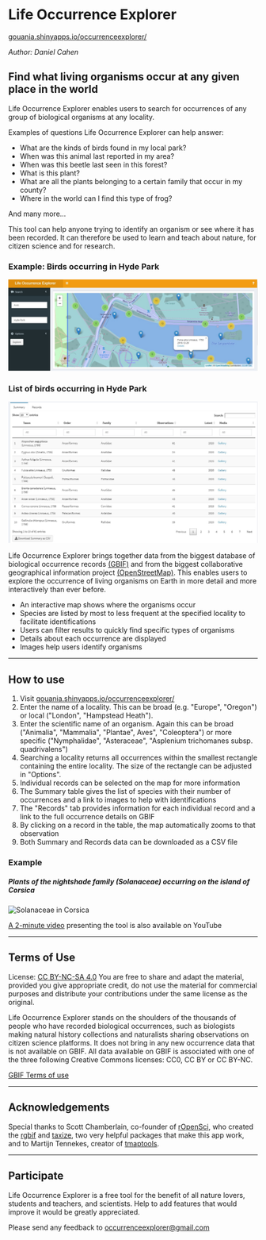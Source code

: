 # Life Occurrence Explorer

[gouania.shinyapps.io/occurrenceexplorer/](https://gouania.shinyapps.io/occurrenceexplorer/)

*Author: Daniel Cahen*

## Find what living organisms occur at any given place in the world
  
Life Occurrence Explorer enables users to search for occurrences of any group of biological organisms at any locality. 

Examples of questions Life Occurrence Explorer can help answer:

* What are the kinds of birds found in my local park?
* When was this animal last reported in my area?
* When was this beetle last seen in this forest?
* What is this plant?
* What are all the plants belonging to a certain family that occur in my county?
* Where in the world can I find this type of frog?

And many more...

This tool can help anyone trying to identify an organism or see where it has been recorded.
It can therefore be used to learn and teach about nature, for citizen science and for research.

### Example: Birds occurring in Hyde Park
![Example: Birds occurring in Hyde Park](/images/BirdsHydePark.jpg "Birds Hyde Park")

### List of birds occurring in Hyde Park
![List of birds occurring in Hyde Park](/images/SummaryHydePark.jpg "List Hyde Park")

Life Occurrence Explorer brings together data from the biggest database of biological occurrence records [(GBIF)](https://www.gbif.org/what-is-gbif) and from the biggest collaborative geographical information project [(OpenStreetMap)](https://www.openstreetmap.org/). This enables users to explore the occurrence of living organisms on Earth in more detail and more interactively than ever before. 

* An interactive map shows where the organisms occur
* Species are listed by most to less frequent at the specified locality to facilitate identifications
* Users can filter results to quickly find specific types of organisms
* Details about each occurrence are displayed
* Images help users identify organisms


------

## How to use

1. Visit [gouania.shinyapps.io/occurrenceexplorer/](https://gouania.shinyapps.io/occurrenceexplorer/)
2. Enter the name of a locality. This can be broad (e.g. "Europe", "Oregon") or local ("London", "Hampstead Heath"). 
3. Enter the scientific name of an organism. Again this can be broad ("Animalia", "Mammalia", "Plantae", Aves", "Coleoptera") or more specific ("Nymphalidae", "Asteraceae", "Asplenium trichomanes subsp. quadrivalens")
4. Searching a locality returns all occurrences within the smallest rectangle containing the entire locality. The size of the rectangle can be adjusted in "Options".
5. Individual records can be selected on the map for more information
6. The Summary table gives the list of species with their number of occurrences and a link to images to help with identifications
7. The "Records" tab provides information for each individual record and a link to the full occurrence details on GBIF
8. By clicking on a record in the table, the map automatically zooms to that observation 
9. Both Summary and Records data can be downloaded as a CSV file

### Example
##### Plants of the nightshade family (Solanaceae) occurring on the island of Corsica
![Solanaceae in Corsica](/images/LifeOccurrenceExample.gif "Solanaceae in Corsica")

[A 2-minute video](https://youtu.be/ivQGk6uAwfk) presenting the tool is also available on YouTube

------

## Terms of Use

License: [CC BY-NC-SA 4.0](https://creativecommons.org/licenses/by-nc-sa/4.0/)
You are free to share and adapt the material, provided you give appropriate credit, do not use the material for commercial purposes and distribute your contributions under the same license as the original.

Life Occurrence Explorer stands on the shoulders of the thousands of people who have recorded biological occurrences, such as biologists making natural history collections and naturalists sharing observations on citizen science platforms. It does not bring in any new occurrence data that is not available on GBIF. All data available on GBIF is associated with one of the three following Creative Commons licenses: CC0, CC BY or CC BY-NC. 

[GBIF Terms of use](https://www.gbif.org/terms)

------

## Acknowledgements

Special thanks to Scott Chamberlain, co-founder of [rOpenSci](https://ropensci.org/), who created the [rgbif](https://cran.r-project.org/web/packages/rgbif/index.html) and [taxize](https://cran.r-project.org/web/packages/taxize/index.html), two very helpful packages that make this app work, and to Martijn Tennekes, creator of [tmaptools](https://cran.r-project.org/web/packages/tmaptools/index.html).

------

## Participate

Life Occurrence Explorer is a free tool for the benefit of all nature lovers, students and teachers, and scientists. Help to add features that would improve it would be greatly appreciated.

Please send any feedback to occurrenceexplorer@gmail.com
